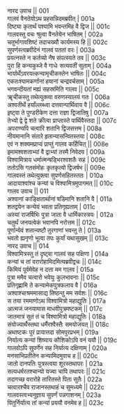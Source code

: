 नारद उवाच ||	001    
गालवं वैनतेयोऽथ प्रहसन्निदमब्रवीत् |	001a  
दिष्ट्या कृतार्थं पश्यामि भवन्तमिह वै द्विज ||	001c  
गालवस्तु वचः श्रुत्वा वैनतेयेन भाषितम् |	002a  
चतुर्भागावशिष्टं तदाचख्यौ कार्यमस्य हि ||	002c  
सुपर्णस्त्वब्रवीदेनं गालवं पततां वरः |	003a  
प्रयत्नस्ते न कर्तव्यो नैष संपत्स्यते तव ||	003c  
पुरा हि कन्यकुब्जे वै गाधेः सत्यवतीं सुताम् |	004a  
भार्यार्थेऽवरयत्कन्यामृचीकस्तेन भाषितः ||	004c  
एकतःश्यामकर्णानां हयानां चन्द्रवर्चसाम् |	005a  
भगवन्दीयतां मह्यं सहस्रमिति गालव ||	005c  
ॠचीकस्तु तथेत्युक्त्वा वरुणस्यालयं गतः |	006a  
अश्वतीर्थे हयाँल्लब्ध्वा दत्तवान्पार्थिवाय वै ||	006c  
इष्ट्वा ते पुण्डरीकेण दत्ता राज्ञा द्विजातिषु |	007a  
तेभ्यो द्वे द्वे शते क्रीत्वा प्राप्तास्ते पार्थिवैस्तदा ||	007c  
अपराण्यपि चत्वारि शतानि द्विजसत्तम |	008a  
नीयमानानि संतारे हृतान्यासन्वितस्तया |	008c  
एवं न शक्यमप्राप्यं प्राप्तुं गालव कर्हिचित् ||	008e   
इमामश्वशताभ्यां वै द्वाभ्यां तस्मै निवेदय |	009a  
विश्वामित्राय धर्मात्मन्षड्भिरश्वशतैः सह |	009c  
ततोऽसि गतसंमोहः कृतकृत्यो द्विजर्षभ ||	009e   
गालवस्तं तथेत्युक्त्वा सुपर्णसहितस्ततः |	010a  
आदायाश्वांश्च कन्यां च विश्वामित्रमुपागमत् ||	010c  
गालव उवाच ||	011    
अश्वानां काङ्क्षितार्थानां षडिमानि शतानि वै |	011a  
शतद्वयेन कन्येयं भवता प्रतिगृह्यताम् |	011c  
अस्यां राजर्षिभिः पुत्रा जाता वै धार्मिकास्त्रयः |	012a  
चतुर्थं जनयत्वेकं भवानपि नरोत्तम ||	012c  
पूर्णान्येवं शतान्यष्टौ तुरगाणां भवन्तु ते |	013a  
भवतो ह्यनृणो भूत्वा तपः कुर्यां यथासुखम् ||	013c  
नारद उवाच ||	014    
विश्वामित्रस्तु तं दृष्ट्वा गालवं सह पक्षिणा |	014a  
कन्यां च तां वरारोहामिदमित्यब्रवीद्वचः ||	014c  
किमियं पूर्वमेवेह न दत्ता मम गालव |	015a  
पुत्रा ममैव चत्वारो भवेयुः कुलभावनाः ||	015c  
प्रतिगृह्णामि ते कन्यामेकपुत्रफलाय वै |	016a  
अश्वाश्चाश्रममासाद्य तिष्ठन्तु मम सर्वशः ||	016c  
स तया रममाणोऽथ विश्वामित्रो महाद्युतिः |	017a  
आत्मजं जनयामास माधवीपुत्रमष्टकम् ||	017c  
जातमात्रं सुतं तं च विश्वामित्रो महाद्युतिः |	018a  
संयोज्यार्थैस्तथा धर्मैरश्वैस्तैः समयोजयत् ||	018c  
अथाष्टकः पुरं प्रायात्तदा सोमपुरप्रभम् |	019a  
निर्यात्य कन्यां शिष्याय कौशिकोऽपि वनं ययौ ||	019c  
गालवोऽपि सुपर्णेन सह निर्यात्य दक्षिणाम् |	020a  
मनसाभिप्रतीतेन कन्यामिदमुवाच ह ||	020c  
जातो दानपतिः पुत्रस्त्वया शूरस्तथापरः |	021a  
सत्यधर्मरतश्चान्यो यज्वा चापि तथापरः ||	021c  
तदागच्छ वरारोहे तारितस्ते पिता सुतैः |	022a  
चत्वारश्चैव राजानस्तथाहं च सुमध्यमे ||	022c  
गालवस्त्वभ्यनुज्ञाय सुपर्णं पन्नगाशनम् |	023a  
पितुर्निर्यात्य तां कन्यां प्रययौ वनमेव ह ||	023c  
